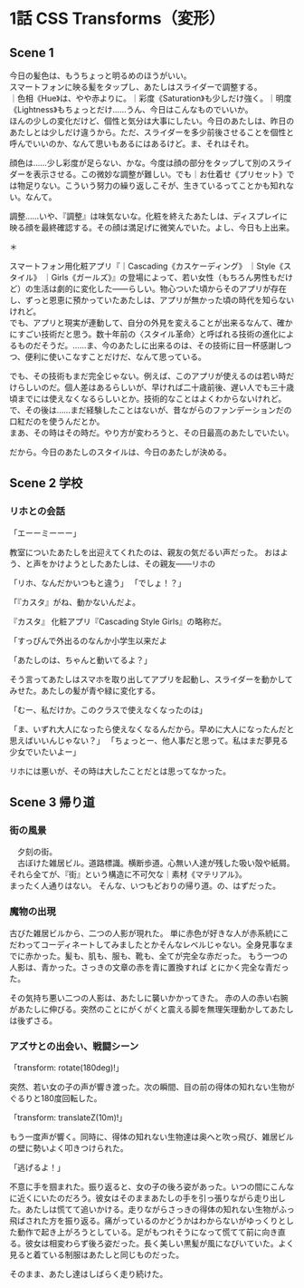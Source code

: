 # 1話 CSS Transforms（変形）

## Scene 1

今日の髪色は、もうちょっと明るめのほうがいい。  
スマートフォンに映る髪をタップし、あたしはスライダーで調整する。  
｜色相《Hue》は、やや赤よりに。｜彩度《Saturation》も少しだけ強く。｜明度《Lightness》もちょっとだけ……うん、今日はこんなものでいいか。  
ほんの少しの変化だけど、個性と気分は大事にしたい。今日のあたしは、昨日のあたしとは少しだけ違うから。ただ、スライダーを多少前後させることを個性と呼んでいいのか、なんて思いもあるにはあるけど。ま、それはそれ。

顔色は……少し彩度が足らない、かな。今度は顔の部分をタップして別のスライダーを表示させる。この微妙な調整が難しい。でも｜お仕着せ《プリセット》では物足りない。こういう努力の繰り返しこそが、生きているってことかも知れない。なんて。

調整……いや、『調整』は味気ないな。化粧を終えたあたしは、ディスプレイに映る顔を最終確認する。その顔は満足げに微笑んでいた。よし、今日も上出来。

＊

スマートフォン用化粧アプリ『｜Cascading《カスケーディング》 ｜Style《スタイル》 ｜Girls《ガールズ》』の登場によって、若い女性（もちろん男性もだけど）の生活は劇的に変化した――らしい。物心ついた頃からそのアプリが存在し、ずっと恩恵に預かっていたあたしは、アプリが無かった頃の時代を知らないけれど。  
でも、アプリと現実が連動して、自分の外見を変えることが出来るなんて、確かにすごい技術だと思う。数十年前の〈スタイル革命〉と呼ばれる技術の進化によるものだそうだ。……ま、今のあたしに出来るのは、その技術に目一杯感謝しつつ、便利に使いこなすことだけだ、なんて思っている。

でも、その技術もまだ完全じゃない。例えば、このアプリが使えるのは若い時だけらしいのだ。個人差はあるらしいが、早ければ二十歳前後、遅い人でも三十歳頃までには使えなくなるらしいとか。技術的なことはよくわからないけれど。で、その後は……まだ経験したことはないが、昔ながらのファンデーションだの口紅だのを使うんだとか。  
まあ、その時はその時だ。やり方が変わろうと、その日最高のあたしでいたい。

だから。今日のあたしのスタイルは、今日のあたしが決める。

## Scene 2 学校

### リホとの会話

「エーーミーーー」

教室についたあたしを出迎えてくれたのは、親友の気だるい声だった。
おはよう、と声をかけようとしたあたしは、その親友――リホの

「リホ、なんだかいつもと違う」
「でしょ！？」

「『カスタ』がね、動かないんだよ。

『カスタ』
化粧アプリ『Cascading Style Girls』の略称だ。

「すっぴんで外出るのなんか小学生以来だよ

「あたしのは、ちゃんと動いてるよ？」

そう言ってあたしはスマホを取り出してアプリを起動し、スライダーを動かしてみせた。あたしの髪が青や緑に変化する。

「むー、私だけか。このクラスで使えなくなったのは」

「ま、いずれ大人になったら使えなくなるんだから。早めに大人になったんだと思えばいいんじゃない？」
「ちょっとー、他人事だと思って。私はまだ夢見る少女でいたいよー」



リホには悪いが、その時は大したことだとは思ってなかった。

## Scene 3 帰り道

### 街の風景

　夕刻の街。  
　古ぼけた雑居ビル。道路標識。横断歩道。心無い人達が残した吸い殻や紙屑。それら全てが、『街』という構造に不可欠な｜素材《マテリアル》。  
まったく人通りはない。
そんな、いつもどおりの帰り道。の、はずだった。

### 魔物の出現
古びた雑居ビルから、二つの人影が現れた。
単に赤色が好きな人が赤系統にこだわってコーディネートしてみましたとかそんなレベルじゃない。全身見事なまでに赤かった。髪も、肌も、服も、靴も、全てが完全な赤だった。
もう一つの人影は、青かった。さっきの文章の赤を青に置換すれば
とにかく完全な青だった。

その気持ち悪い二つの人影は、あたしに襲いかかってきた。
赤の人の赤い右腕があたしに伸びる。突然のことにがくがくと震える脚を無理矢理動かしてあたしは後ずさる。

### アズサとの出会い、戦闘シーン

「transform: rotate(180deg)!」

突然、若い女の子の声が響き渡った。次の瞬間、目の前の得体の知れない生物がぐるりと180度回転した。

「transform: translateZ(10m)!」

もう一度声が響く。同時に、得体の知れない生物達は奥へと吹っ飛び、雑居ビルの壁に勢いよく叩きつけられた。

「逃げるよ！」

不意に手を掴まれた。振り返ると、女の子の後ろ姿があった。いつの間にこんなに近くにいたのだろう。彼女はそのままあたしの手を引っ張りながら走り出した。あたしは慌てて追いかける。走りながらさっきの得体の知れない生物がふっ飛ばされた方を振り返る。痛がっているのかどうかはわからないがゆっくりとした動作で起き上がろうとしている。足がもつれそうになって慌てて前に向き直る。彼女は相変わらず後ろ姿だった。長く美しい黒髪が風になびいていた。よく見ると着ている制服はあたしと同じものだった。

そのまま、あたし達はしばらく走り続けた。
<!--stackedit_data:
eyJoaXN0b3J5IjpbLTE1ODAyNjI2MTgsLTEwNDc4MTQwNDQsMT
gxOTE4NzE0MywtMjA5Mjc3MzQ3NSwtOTY2NDk1MzUyLC0xMTgw
NzAwMTE5LDE0NDk3OTE4NTEsLTEyOTE0MDQyNDUsLTQwMjMyNj
EzMSwxNDk3OTU4MjU2LC0xOTg2NDQ0OTcyLDE0NDYyNzY5OTks
LTc3OTkyMTA0MCwtODExOTQwOTI2LDI1Mjk5MzUyMCwtNDY4Mz
kxMDg4LC0xMzE4MDAxMzI2LC02NTQwNzk3NCwxNzYxMTE2NjMz
LC0xNjY3NjAwNTIxXX0=
-->
